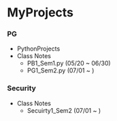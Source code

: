 # MyProjects

### PG
- PythonProjects 
- Class Notes
    - PB1_Sem1.py (05/20 ~ 06/30)
    - PG1_Sem2.py (07/01 ~ )
    
### Security
- Class Notes
    - Secuirty1_Sem2 (07/01 ~ )


